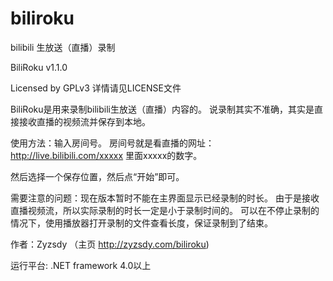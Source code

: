 ﻿# biliroku
bilibili 生放送（直播）录制

BiliRoku v1.1.0

Licensed by GPLv3 详情请见LICENSE文件

BiliRoku是用来录制bilibili生放送（直播）内容的。
说录制其实不准确，其实是直接接收直播的视频流并保存到本地。

使用方法：输入房间号。
房间号就是看直播的网址：http://live.bilibili.com/xxxxx
里面xxxxx的数字。

然后选择一个保存位置，然后点“开始”即可。

需要注意的问题：现在版本暂时不能在主界面显示已经录制的时长。
由于是接收直播视频流，所以实际录制的时长一定是小于录制时间的。
可以在不停止录制的情况下，使用播放器打开录制的文件查看长度，保证录制到了结束。

作者：Zyzsdy
（主页 http://zyzsdy.com/biliroku)

运行平台: .NET framework 4.0以上